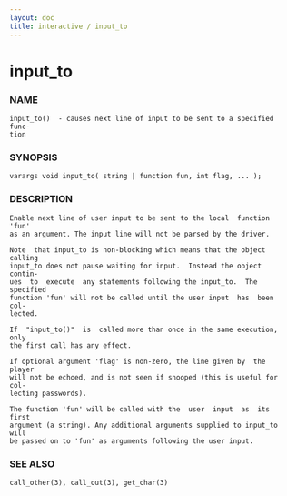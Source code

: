 ```yaml
---
layout: doc
title: interactive / input_to
---
```

# input_to

### NAME

    input_to()  - causes next line of input to be sent to a specified func‐
    tion

### SYNOPSIS

    varargs void input_to( string | function fun, int flag, ... );

### DESCRIPTION

    Enable next line of user input to be sent to the local  function  'fun'
    as an argument. The input line will not be parsed by the driver.

    Note  that input_to is non-blocking which means that the object calling
    input_to does not pause waiting for input.  Instead the object  contin‐
    ues  to  execute  any statements following the input_to.  The specified
    function 'fun' will not be called until the user input  has  been  col‐
    lected.

    If  "input_to()"  is  called more than once in the same execution, only
    the first call has any effect.

    If optional argument 'flag' is non-zero, the line given by  the  player
    will not be echoed, and is not seen if snooped (this is useful for col‐
    lecting passwords).

    The function 'fun' will be called with the  user  input  as  its  first
    argument (a string). Any additional arguments supplied to input_to will
    be passed on to 'fun' as arguments following the user input.

### SEE ALSO

    call_other(3), call_out(3), get_char(3)

